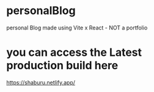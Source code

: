 # personalBlog
personal Blog made using Vite x React - NOT a portfolio

# you can access the Latest production build here
https://shaburu.netlify.app/
